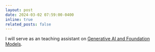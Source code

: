 ```yaml
---
layout: post
date: 2024-03-02 07:59:00-0400
inline: true
related_posts: false
---
```


 I will serve as an teaching assistant on [Generative AI and Foundation Models](https://ernestryu.com/courses/FM.html).
